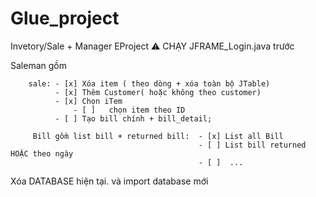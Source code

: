 # Glue_project
Invetory/Sale + Manager EProject
              :warning: CHẠY JFRAME_Login.java trước

Saleman gồm

        sale: - [x] Xóa item ( theo dòng + xóa toàn bộ JTable)
              - [x] Thêm Customer( hoặc không theo customer)
              - [x] Chọn iTem 
                  - [ ]   chọn item theo ID
              - [ ] Tạo bill chính + bill_detail;

         Bill gồm list bill + returned bill:  - [x] List all Bill
                                              - [ ] List bill returned HOẶC theo ngày
                                              - [ ]  ...
                
Xóa DATABASE hiện tại. và import database mới

